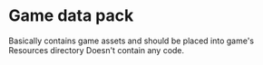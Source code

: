 # Game data pack

Basically contains game assets and should be placed into game's Resources directory
Doesn't contain any code.
